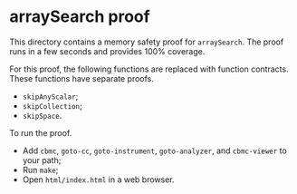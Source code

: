 # arraySearch proof

This directory contains a memory safety proof for `arraySearch`. The proof runs
in a few seconds and provides 100% coverage.

For this proof, the following functions are replaced with function contracts.
These functions have separate proofs.

- `skipAnyScalar`;
- `skipCollection`;
- `skipSpace`.

To run the proof.

- Add `cbmc`, `goto-cc`, `goto-instrument`, `goto-analyzer`, and `cbmc-viewer`
  to your path;
- Run `make`;
- Open `html/index.html` in a web browser.
